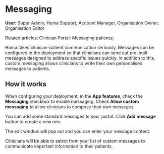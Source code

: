 # Messaging
**User**: Super Admin, Huma Support, Account Manager, Organisation Owner, Organisation Editor

Related articles: Clinician Portal: Messaging patients; 

Huma takes clinician-patient communication seriously. Messages can be configured in the deployment so that clinicians can send out pre-built messages designed to address specific issues quickly. In addition to this, custom messaging allows clinicians to write their own personalised messages to patients.
## How it works​
When configuring your deployment, in the **App features**, check the **Messaging** checkbox to enable messaging. 
Check **Allow custom messaging** to allow clinicians to compose their own messages.
 
You can add some standard messages to your portal. Click **Add message** button to create a new one.


The edit window will pop out and you can enter your message content.

Clinicians will be able to select from your list of custom messages to communicate important information to their patients .


